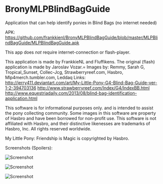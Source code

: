 BronyMLPBlindBagGuide
=====================

Application that can help identify ponies in Blind Bags (no internet needed)

APK: https://github.com/frankkienl/BronyMLPBlindBagGuide/blob/master/MLPBlindBagGuide/MLPBlindBagGuide.apk

This app does *not* require internet-connection or flash-player.

This application is made by FrankkieNL and Fluffikens.
The original (flash) application is made by Jaroslav Vozar.=
Images by:
Remmy, Sarah G, Tropical_Sunset, Collec-Jcg, Strawberryreef.com, Hasbro, Mlp4merch.tumbler.com, Leddaq
Links:
http://jerry411.deviantart.com/art/My-Little-Pony-G4-Blind-Bag-Guide-ver-1-2-394703136
http://www.strawberryreef.com/Index/G4/IndexBB.html
http://www.equestriadaily.com/2013/08/blind-bag-identification-application.html


This software is for informational purposes only.
and is intended to assist the pony collecting community.
Some images in this software are property of Hasbro and have been borrowed for non-profit use.
This software is not affiliated with Hasbro,
and their distinctive likenesses are trademarks of Hasbro, Inc. All rights reserved worldwide.

My Little Pony: Friendship is Magic is copyrighted by Hasbro.

Screenshots (Spoilers):

![Screenshot](https://raw.github.com/frankkienl/BronyMLPBlindBagGuide/master/screenshots/device-2013-08-30-115618.png "Screenshot")

![Screenshot](https://raw.github.com/frankkienl/BronyMLPBlindBagGuide/master/screenshots/device-2013-08-30-122616.png "Screenshot")

![Screenshot](https://raw.github.com/frankkienl/BronyMLPBlindBagGuide/master/screenshots/device-2013-08-30-122631.png "Screenshot")
